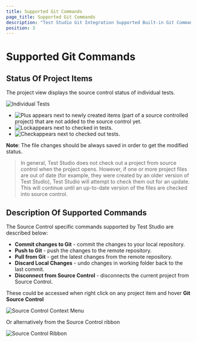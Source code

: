 ```yaml
---
title: Supported Git Commands
page_title: Supported Git Commands
description: "Test Studio Git Integration Supported Built-in Git Commands"
position: 3
---
```

# Supported Git Commands

## Status Of Project Items

The project view displays the source control status of individual tests.

![Individual Tests][6]

- ![Plus][7] appears next to newly created items (part of a source controlled project) that are not added to the source control yet.
- ![Lock][8]appears next to checked in tests.
- ![Check][9]appears next to checked out tests.

**Note**: The file changes should be always saved in order to get the modified status.

> In general, Test Studio does not check out a project from source control when the project opens. However, if one or more project files are out of date (for example, they were created by an older version of Test Studio), Test Studio will attempt to check them out for an update. This will continue until an up-to-date version of the files are checked into source control.

## Description Of Supported Commands

The Source Control specific commands supported by Test Studio are described below:

- **Commit changes to Git** - commit the changes to your local repository.
- **Push to Git** - push the changes to the remote repository.
- **Pull from Git** - get the latest changes from the remote repository.
- **Discard Local Changes** - undo changes in working folder back to the last commit.
- **Disconnect from Source Control** - disconnects the current project from Source Control.

These could be accessed when right click on any project item and hover **Git Source Control**

![Source Control Context Menu][1]

Or alternatively from the Source Control ribbon

![Source Control Ribbon][2]

[1]: /img/features/source-control/git/supported-git-commands/fig1.png
[2]: /img/features/source-control/git/supported-git-commands/fig2.png
[5]: /img/features/source-control/git/open-git-project/fig5.png
[6]: /img/features/source-control/open-tfs-project/fig6.png
[7]: /img/features/source-control/open-tfs-project/fig7.png
[8]: /img/features/source-control/open-tfs-project/fig8.png
[9]: /img/features/source-control/open-tfs-project/fig9.png
